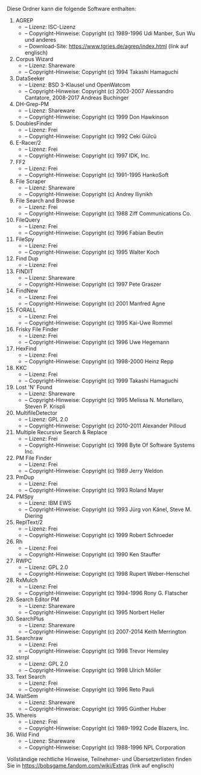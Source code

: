 ﻿Diese Ordner kann die folgende Software enthalten:

1. AGREP
   - – Lizenz: ISC-Lizenz
   - – Copyright-Hinweise: Copyright (c) 1989-1996 Udi Manber, Sun Wu und anderes
   - – Download-Site: https://www.tgries.de/agrep/index.html (link auf englisch)
2. Corpus Wizard
   - – Lizenz: Shareware
   - – Copyright-Hinweise: Copyright (c) 1994 Takashi Hamaguchi
3. DataSeeker
   - – Lizenz: BSD 3-Klausel und OpenWatcom
   - – Copyright-Hinweise: Copyright (c) 2003-2007 Alessandro Cantatore, 2008-2017 Andreas Buchinger
4. DH-Grep-PM
   - – Lizenz: Shareware
   - – Copyright-Hinweise: Copyright (c) 1999 Don Hawkinson
5. DoublesFinder
   - – Lizenz: Frei
   - – Copyright-Hinweise: Copyright (c) 1992 Ceki Gülcü
6. E-Racer/2
   - – Lizenz: Frei
   - – Copyright-Hinweise: Copyright (c) 1997 IDK, Inc.
7. FF2
   - – Lizenz: Frei
   - – Copyright-Hinweise: Copyright (c) 1991-1995 HankoSoft
8. File Scraper
   - – Lizenz: Shareware
   - – Copyright-Hinweise: Copyright (c) Andrey Iliynikh
9. File Search and Browse
   - – Lizenz: Frei
   - – Copyright-Hinweise: Copyright (c) 1988 Ziff Communications Co.
10. FileQuery
    - – Lizenz: Frei
    - – Copyright-Hinweise: Copyright (c) 1996 Fabian Beutin
11. FileSpy
    - – Lizenz: Frei
    - – Copyright-Hinweise: Copyright (c) 1995 Walter Koch
12. Find Dup
    - – Lizenz: Frei
13. FINDIT
    - – Lizenz: Shareware
    - – Copyright-Hinweise: Copyright (c) 1997 Pete Graszer
14. FindNew
    - – Lizenz: Frei
    - – Copyright-Hinweise: Copyright (c) 2001 Manfred Agne
15. FORALL
    - – Lizenz: Frei
    - – Copyright-Hinweise: Copyright (c) 1995 Kai-Uwe Rommel
16. Frisky File Finder
    - – Lizenz: Frei
    - – Copyright-Hinweise: Copyright (c) 1996 Uwe Hegemann
17. HexFind
    - – Lizenz: Frei
    - – Copyright-Hinweise: Copyright (c) 1998-2000 Heinz Repp
18. KKC
    - – Lizenz: Frei
    - – Copyright-Hinweise: Copyright (c) 1999 Takashi Hamaguchi
19. Lost 'N' Found
    - – Lizenz: Shareware
    - – Copyright-Hinweise: Copyright (c) 1995 Melissa N. Mortellaro, Steven P. Krispli
20. MultifileDetector
    - – Lizenz: GPL 2.0
    - – Copyright-Hinweise: Copyright (c) 2010-2011 Alexander Pilloud
21. Multiple Recursive Search & Replace
    - – Lizenz: Frei
    - – Copyright-Hinweise: Copyright (c) 1998 Byte Of Software Systems Inc.
22. PM File Finder
    - – Lizenz: Frei
    - – Copyright-Hinweise: Copyright (c) 1989 Jerry Weldon
23. PmDup
    - – Lizenz: Frei
    - – Copyright-Hinweise: Copyright (c) 1993 Roland Mayer
24. PMSpy
    - – Lizenz: IBM EWS
    - – Copyright-Hinweise: Copyright (c) 1993 Jürg von Känel, Steve M. Diering
25. ReplText/2
    - – Lizenz: Frei
    - – Copyright-Hinweise: Copyright (c) 1999 Robert Schroeder
26. Rh
    - – Lizenz: Frei
    - – Copyright-Hinweise: Copyright (c) 1990 Ken Stauffer
27. RWPC
    - – Lizenz: GPL 2.0
    - – Copyright-Hinweise: Copyright (c) 1998 Rupert Weber-Henschel
28. RxMulch
    - – Lizenz: Frei
    - – Copyright-Hinweise: Copyright (c) 1994-1996 Rony G. Flatscher
29. Search Editor PM
    - – Lizenz: Shareware
    - – Copyright-Hinweise: Copyright (c) 1995 Norbert Heller
30. SearchPlus
    - – Lizenz: Shareware
    - – Copyright-Hinweise: Copyright (c) 2007-2014 Keith Merrington
31. Searchraw
    - – Lizenz: Frei
    - – Copyright-Hinweise: Copyright (c) 1998 Trevor Hemsley
32. strrpl
    - – Lizenz: GPL 2.0
    - – Copyright-Hinweise: Copyright (c) 1998 Ulrich Möller
33. Text Search
    - – Lizenz: Frei
    - – Copyright-Hinweise: Copyright (c) 1996 Reto Pauli
34. WaitSem
    - – Lizenz: Shareware
    - – Copyright-Hinweise: Copyright (c) 1995 Günther Huber
35. Whereis
    - – Lizenz: Frei
    - – Copyright-Hinweise: Copyright (c) 1989-1992 Code Blazers, Inc.
36. Wild Find
    - – Lizenz: Shareware
    - – Copyright-Hinweise: Copyright (c) 1988-1996 NPL Corporation

Vollständige rechtliche Hinweise, Teilnehmer- und Übersetzerlisten finden Sie in https://bobsgame.fandom.com/wiki/Extras (link auf englisch)
